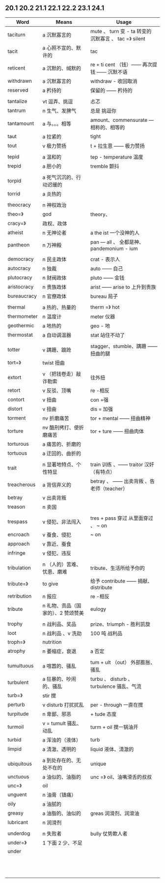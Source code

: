 ## 20.1 20.2 21.1 22.1 22.2 23.1 24.1

| Word        | Means               | Usage                                    |
| ----------- | ------------------- | ---------------------------------------- |
| taciturn    | a 沉默寡言的             | mute 、 turn 变 - ta 转变的 沉默寡言 、 tac =》 silent |
| tacit       | a 心照不宣的、默许的         | tac                                      |
| reticent    | a 沉默的、缄默的           | re + ti cent （钱）—— 再次提钱 —— 沉默不语          |
| withdrawn   | a 沉默寡言的             | withdraw - 收回取消                          |
| reserved    | a 矜持的               | 保留的 —— 矜持的                               |
|             |                     |                                          |
| tantalize   | vt 逗弄、挑逗            | 忐忑                                       |
| tantrum     | n 生气、发脾气            | 总是 挑逗你                                   |
| tantamount  | a 与。。。相等            | amount、commensurate — 相称的、相等的            |
| taut        | a 拉紧的               | tight                                    |
| tout        | v 极力赞扬              | t + 拉生意 —— 极力赞扬                          |
|             |                     |                                          |
| tepid       | a 温和的               | tep - temperature 温度                     |
| trepid      | a 胆小的               | tremble 颤抖                               |
|             |                     |                                          |
| torpid      | a 死气沉沉的、行动迟缓的       |                                          |
| torrid      | a 炎热的               |                                          |
|             |                     |                                          |
| theocracy   | n 神权政治              |                                          |
| theo=》      | god                 | theory、                                  |
| cracy=》     | 政权、政体               |                                          |
| atheist     | n 无神论者              | a the ist 一个没神的人                         |
| pantheon    | n 万神殿               | pan — all 、 全都是神、pandemonium - ium       |
|             |                     |                                          |
| democracy   | n 民主政体              | crat - 表示人                               |
| autocracy   | n 独裁                | auto —— 自己                               |
| plutocracy  | n 财阀政体              | pluto —— 金钱                              |
| aristocracy | n 贵族政体              | arist —— arise to 上升到贵族                  |
| bureaucracy | n 官僚政体              | bureau 局子                                |
|             |                     |                                          |
| thermal     | a 热的、热量的            | therm =》 hot                             |
| thermometer | n 温度计               | meter 仪器                                 |
| geothermic  | a 地热的               | geo - 地                                  |
| thermostat  | a 自动调温器             | stat 站住不动了                               |
|             |                     |                                          |
| totter      | v 蹒跚、踉跄             | stagger、stumble、蹒跚 —— 扭曲的腿               |
| tort=》      | twist 扭曲            |                                          |
|             |                     |                                          |
| extort      | v （把钱卷走）敲诈勒索        | 往外扭                                      |
| retort      | v 反驳、顶嘴             | re -相反                                   |
| contort     | v 扭曲                | con +强                                   |
| distort     | v 扭曲                | dis = 加强                                 |
| torment     | nv 折磨痛苦             | tor + mental —— 扭曲精神                     |
| torture     | nv 酷刑拷打、使折磨痛苦       | tor + ture —— 扭曲肉体                       |
| torturous   | a 痛苦的、折磨的           |                                          |
| tortuous    | a 迂回的、曲折的           |                                          |
|             |                     |                                          |
| trait       | n 显著地特点、个性特显        | train 训练 、—— traitor 汉奸 （有特点）            |
| treacherous | a 背信弃义的             | betray 、 —— 出卖背叛 、告老师（teacher）           |
| betray      | v 出卖背叛              |                                          |
| treason     | n 卖国                |                                          |
|             |                     |                                          |
| trespass    | v 侵犯、非法闯入           | tres + pass 穿过 从里面穿过 、 ~ on              |
| encroach    | v 蚕食、侵犯             | ~ on                                     |
| approach    | v 靠近、蚕食             |                                          |
| infringe    | v 侵犯、违反             |                                          |
|             |                     |                                          |
| tribulation | n （人的）苦难、忧患、磨难      | tribute、生活所给予你的                          |
| tribute=》   | to give             | 给予 contribute —— 捐献、distribute           |
| retribution | n 报应                | re -相反                                   |
| tribute     | n 礼物、贡品（国家的）、2 赞颂赞美 | eulogy                                   |
|             |                     |                                          |
| trophy      | n 战利品、奖品            | prize、triumph - 胜利凯旋                     |
| loot        | n 战利品 、v 洗劫         | 100 吨 战利品                                |
| troph=》     | nutrition           |                                          |
| atrophy     | n 萎缩症，衰退            | a 否定                                     |
|             |                     |                                          |
| tumultuous  | a 喧嚣的、骚乱            | tum + ult （out） 外部膨胀、骚乱                  |
| turbulent   | a 狂暴的、吵闹的、骚乱        | turbu 、 disturb 、turbulence 骚乱、气流        |
| turb=》      | stir 搅              |                                          |
| perturb     | v disturb 打扰扰乱      | per - through 一直在搅                       |
| turpitude   | n 卑鄙、邪恶             | + tude 态度                                |
| turmoil     | v = tumult 骚乱、动乱    | turm + oil 搅一锅油开                         |
| turbid      | a 浑浊的（液体）           | turb                                     |
| limpid      | a 清澈、透明的            | liquid 液体、清澈的                            |
|             |                     |                                          |
| ubiquitous  | a 到处存在的、无处不在的       | unique                                   |
| unctuous    | a 油似的、油脂的           | unc =》 oil、油嘴滑舌的叔叔                       |
| unc=》       | oil                 |                                          |
| unguent     | n 油膏（镇痛）            |                                          |
| oily        | a 油腻的               |                                          |
| greasy      | a 油脂的、油似的           | greas 润滑剂、润滑油                            |
| lubricant   | n 润滑剂               |                                          |
|             |                     |                                          |
| underdog    | n 失败者               | bully 仗势欺人者                              |
| under=》     | 1 下面 2 少、不足         |                                          |
| under       |                     |                                          |
|             |                     |                                          |
|             |                     |                                          |
|             |                     |                                          |
|             |                     |                                          |
|             |                     |                                          |
|             |                     |                                          |
|             |                     |                                          |
|             |                     |                                          |
|             |                     |                                          |
|             |                     |                                          |
|             |                     |                                          |
|             |                     |                                          |

